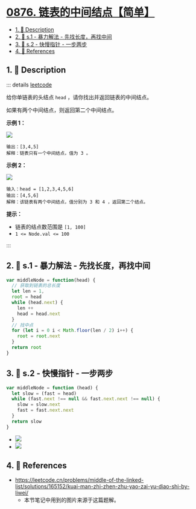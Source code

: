 # [0876. 链表的中间结点【简单】](https://github.com/tnotesjs/TNotes.leetcode/tree/main/notes/0876.%20%E9%93%BE%E8%A1%A8%E7%9A%84%E4%B8%AD%E9%97%B4%E7%BB%93%E7%82%B9%E3%80%90%E7%AE%80%E5%8D%95%E3%80%91)

<!-- region:toc -->

- [1. 📝 Description](#1--description)
- [2. 🎯 s.1 - 暴力解法 - 先找长度，再找中间](#2--s1---暴力解法---先找长度再找中间)
- [3. 🎯 s.2 - 快慢指针 - 一步两步](#3--s2---快慢指针---一步两步)
- [4. 🔗 References](#4--references)

<!-- endregion:toc -->

## 1. 📝 Description

::: details [leetcode](https://leetcode.cn/problems/middle-of-the-linked-list)

给你单链表的头结点 `head` ，请你找出并返回链表的中间结点。

如果有两个中间结点，则返回第二个中间结点。

**示例 1：**

![](https://cdn.jsdelivr.net/gh/tnotesjs/imgs@main/2024-11-03-15-25-26.png)

```
输出：[3,4,5]
解释：链表只有一个中间结点，值为 3 。
```

**示例 2：**

![](https://cdn.jsdelivr.net/gh/tnotesjs/imgs@main/2024-11-03-15-25-32.png)

```
输入：head = [1,2,3,4,5,6]
输出：[4,5,6]
解释：该链表有两个中间结点，值分别为 3 和 4 ，返回第二个结点。
```

**提示：**

- 链表的结点数范围是 `[1, 100]`
- `1 <= Node.val <= 100`

:::

## 2. 🎯 s.1 - 暴力解法 - 先找长度，再找中间

```js
var middleNode = function(head) {
  // 获取到链表的总长度
  let len = 1,
  root = head
  while (head.next) {
    len ++
    head = head.next
  }
  // 找中点
  for (let i = 0 i < Math.floor(len / 2) i++) {
    root = root.next
  }
  return root
}
```

## 3. 🎯 s.2 - 快慢指针 - 一步两步

```js
var middleNode = function (head) {
  let slow = (fast = head)
  while (fast.next !== null && fast.next.next !== null) {
    slow = slow.next
    fast = fast.next.next
  }
  return slow
}
```

- ![](https://cdn.jsdelivr.net/gh/tnotesjs/imgs@main/2024-11-16-19-59-26.png)
- ![](https://cdn.jsdelivr.net/gh/tnotesjs/imgs@main/2024-11-16-19-59-32.png)

## 4. 🔗 References

- https://leetcode.cn/problems/middle-of-the-linked-list/solutions/165152/kuai-man-zhi-zhen-zhu-yao-zai-yu-diao-shi-by-liwei/
  - 本节笔记中用到的图片来源于这篇题解。

